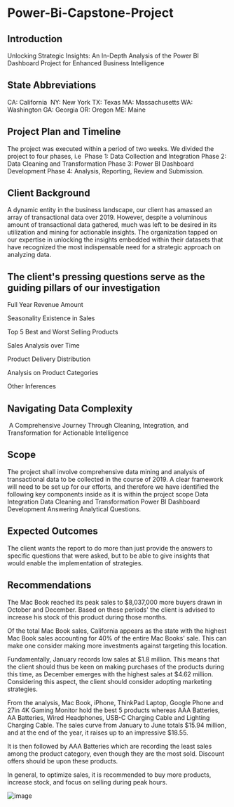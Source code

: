 # Power-Bi-Capstone-Project

## Introduction

Unlocking Strategic Insights: An In-Depth Analysis of the Power BI Dashboard Project for Enhanced Business Intelligence

## State Abbreviations
CA: California 
NY: New York
TX: Texas
MA: Massachusetts
WA: Washington
GA: Georgia
OR: Oregon
ME: Maine

## Project Plan and Timeline
The project was executed within a period of two weeks. We divided the project to four phases, i.e 
Phase 1: Data Collection and Integration
Phase 2: Data Cleaning and Transformation
Phase 3: Power BI Dashboard Development
Phase 4: Analysis, Reporting, Review and Submission. 

## Client Background

A dynamic entity in the business landscape, our client has amassed an array of transactional data over 2019. However, despite a voluminous amount of transactional data gathered, much was left to be desired in its utilization and mining for actionable insights. The organization tapped on our expertise in unlocking the insights embedded within their datasets that have recognized the most indispensable need for a strategic approach on analyzing data.

## The client's pressing questions serve as the guiding pillars of our investigation
Full Year Revenue Amount

Seasonality Existence in Sales

Top 5 Best and Worst Selling Products

Sales Analysis over Time

Product Delivery Distribution

Analysis on Product Categories

Other Inferences

## Navigating Data Complexity
 A Comprehensive Journey Through Cleaning, Integration, and Transformation for Actionable Intelligence

## Scope
The project shall involve comprehensive data mining and analysis of transactional data to be collected in the course of 2019. A clear framework will need to be set up for our efforts, and therefore we have identified the following key components inside as it is within the project scope
Data Integration
Data Cleaning and Transformation
Power BI Dashboard Development
Answering Analytical Questions.

## Expected Outcomes
The client wants the report to do more than just provide the answers to specific questions that were asked, but to be able to give insights that would enable the implementation of strategies.

## Recommendations

The Mac Book reached its peak sales to $8,037,000 more buyers drawn in October and December. Based on these periods' the client is advised to increase his stock of this product during those months.

Of the total Mac Book sales, California appears as the state with the highest Mac Book sales accounting for 40% of the entire Mac Books' sale. This can make one consider making more investments against targeting this location.

Fundamentally, January records low sales at $1.8 million. This means that the client should thus be keen on making purchases of the products during this time, as December emerges with the highest sales at $4.62 million. Considering this aspect, the client should consider adopting marketing strategies.

From the analysis, Mac Book, iPhone, ThinkPad Laptop, Google Phone and 27in 4K Gaming Monitor hold the best 5 products whereas AAA Batteries, AA Batteries, Wired Headphones, USB-C Charging Cable and Lighting Charging Cable. The sales curve from January to June totals $15.94 million, and at the end of the year, it raises up to an impressive $18.55.

It is then followed by AAA Batteries which are recording the least sales among the product category, even though they are the most sold. Discount offers should be upon these products.

In general, to optimize sales, it is recommended to buy more products, increase stock, and focus on selling during peak hours.









![image](https://github.com/lauranyangasi/Power-Bi-Capstone-Project/assets/136954763/591d40b4-d218-4363-aa46-078f0b7eaf4a)






